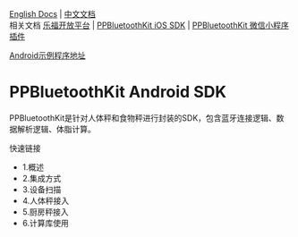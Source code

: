
[English Docs](README_EN.md)  |  [中文文档](README.md)  
相关文档
[乐福开放平台](https://uniquehealth.lefuenergy.com/unique-open-web/#/document)  |    [PPBluetoothKit iOS SDK](https://uniquehealth.lefuenergy.com/unique-open-web/#/document?url=https://lefuhengqi.apifox.cn/doc-2625647)  |    [PPBluetoothKit 微信小程序插件](https://uniquehealth.lefuenergy.com/unique-open-web/#/document?url=https://lefuhengqi.apifox.cn/doc-2625745)

[Android示例程序地址](https://gitee.com/shenzhen-lfscale/bluetooth-kit-android-demo.git)

# PPBluetoothKit Android SDK

PPBluetoothKit是针对人体秤和食物秤进行封装的SDK，包含蓝牙连接逻辑、数据解析逻辑、体脂计算。

快速链接
- 1.概述
- 2.集成方式
- 3.设备扫描
- 4.人体秤接入
- 5.厨房秤接入
- 6.计算库使用